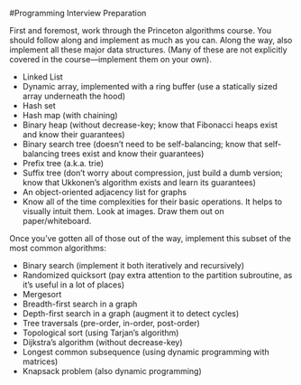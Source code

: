 #Programming Interview Preparation

First and foremost, work through the Princeton algorithms course. You should follow along and implement as much as you can. Along the way, also implement all these major data structures. (Many of these are not explicitly covered in the course—implement them on your own).

* Linked List
* Dynamic array, implemented with a ring buffer (use a statically sized array underneath the hood)
* Hash set
* Hash map (with chaining)
* Binary heap (without decrease-key; know that Fibonacci heaps exist and know their guarantees)
* Binary search tree (doesn’t need to be self-balancing; know that self-balancing trees exist and know their guarantees)
* Prefix tree (a.k.a. trie)
* Suffix tree (don’t worry about compression, just build a dumb version; know that Ukkonen’s algorithm exists and learn its guarantees)
* An object-oriented adjacency list for graphs
* Know all of the time complexities for their basic operations. It helps to visually intuit them. Look at images. Draw them out on paper/whiteboard.

Once you’ve gotten all of those out of the way, implement this subset of the most common algorithms:

* Binary search (implement it both iteratively and recursively)
* Randomized quicksort (pay extra attention to the partition subroutine, as it’s useful in a lot of places)
* Mergesort
* Breadth-first search in a graph
* Depth-first search in a graph (augment it to detect cycles)
* Tree traversals (pre-order, in-order, post-order)
* Topological sort (using Tarjan’s algorithm)
* Dijkstra’s algorithm (without decrease-key)
* Longest common subsequence (using dynamic programming with matrices)
* Knapsack problem (also dynamic programming)